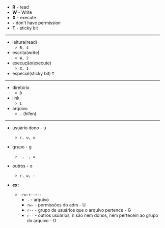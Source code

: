 * **R** - read
* **W** - Write
* **X** - execute
* **-** don't have permission
* **T** - sticky bit

<hr>

* leitura(read)
	* `R, 4`
* escrita(write)
	* `W, 2`
* execução(execute)
	* `X, 1`
* especial(sticky bit)
		`T`

<hr>

* diretório
	* `D`
* link
	* `L`
* arquivo 
	* `-` (hífen)

<hr>

* usuário dono - u
	* `r, w, x`
* grupo - g
	* `-, -, x` 
* outros - o
	* `r, w, -`

* **ex:**
	* `-rw-r--r--`
		* `-` - arquivo
		* `rw-` - permissões do adm - U
		* `r--` - grupo de usuários que o arquivo pertence - G
		* `r--` - outros usuários, n são nem donos, nem pertecem ao grupo do arquivo - O
